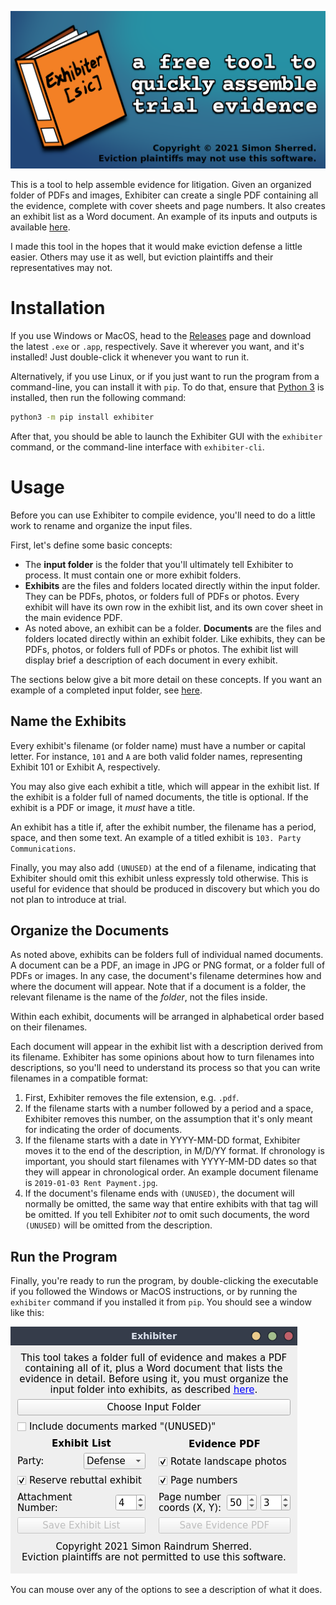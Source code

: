 ![icon](https://raw.githubusercontent.com/raindrum/exhibiter/master/graphics/promo.png)

This is a tool to help assemble evidence for litigation. Given an organized folder of PDFs and images, Exhibiter can create a single PDF containing all the evidence, complete with cover sheets and page numbers. It also creates an exhibit list as a Word document. An example of its inputs and outputs is available [here](https://github.com/raindrum/exhibiter/tree/master/example).

I made this tool in the hopes that it would make eviction defense a little easier. Others may use it as well, but eviction plaintiffs and their representatives may not.

# Installation

If you use Windows or MacOS, head to the [Releases](https://github.com/raindrum/exhibiter/releases) page and download the latest `.exe` or `.app`, respectively. Save it wherever you want, and it's installed! Just double-click it whenever you want to run it.

Alternatively, if you use Linux, or if you just want to run the program from a command-line, you can install it with `pip`. To do that, ensure that [Python 3](https://www.python.org/downloads/) is installed, then run the following command:

```bash
python3 -m pip install exhibiter
```

After that, you should be able to launch the Exhibiter GUI with the `exhibiter` command, or the command-line interface with `exhibiter-cli`.

# Usage

Before you can use Exhibiter to compile evidence, you'll need to do a little work to rename and organize the input files.

First, let's define some basic concepts:

- The **input folder** is the folder that you'll ultimately tell Exhibiter to process. It must contain one or more exhibit folders.
- **Exhibits** are the files and folders located directly within the input folder. They can be PDFs, photos, or folders full of PDFs or photos. Every exhibit will have its own row in the exhibit list, and its own cover sheet in the main evidence PDF.
- As noted above, an exhibit can be a folder. **Documents** are the files and folders located directly within an exhibit folder. Like exhibits, they can be PDFs, photos, or folders full of PDFs or photos. The exhibit list will display brief a description of each document in every exhibit.

The sections below give a bit more detail on these concepts. If you want an example of a completed input folder, see [here](https://github.com/raindrum/exhibiter/tree/master/example).

## Name the Exhibits

Every exhibit's filename (or folder name) must have a number or capital letter. For instance, `101` and `A` are both valid folder names, representing Exhibit 101 or Exhibit A, respectively.

You may also give each exhibit a title, which will appear in the exhibit list. If the exhibit is a folder full of named documents, the title is optional. If the exhibit is a PDF or image, it *must* have a title.

An exhibit has a title if, after the exhibit number, the filename has a period, space, and then some text. An example of a titled exhibit is `103. Party Communications`.

Finally, you may also add `(UNUSED)` at the end of a filename, indicating that Exhibiter should omit this exhibit unless expressly told otherwise. This is useful for evidence that should be produced in discovery but which you do not plan to introduce at trial.

## Organize the Documents

As noted above, exhibits can be folders full of individual named documents. A document can be a PDF, an image in JPG or PNG format, or a folder full of PDFs or images. In any case, the document's filename determines how and where the document will appear. Note that if a document is a folder, the relevant filename is the name of the *folder*, not the files inside.

Within each exhibit, documents will be arranged in alphabetical order based on their filenames.

Each document will appear in the exhibit list with a description derived from its filename. Exhibiter has some opinions about how to turn filenames into descriptions, so you'll need to understand its process so that you can write filenames in a compatible format:

1. First, Exhibiter removes the file extension, e.g. `.pdf`.
2. If the filename starts with a number followed by a period and a space, Exhibiter removes this number, on the assumption that it's only meant for indicating the order of documents.
3. If the filename starts with a date in YYYY-MM-DD format, Exhibiter moves it to the end of the description, in M/D/YY format. If chronology is important, you should start filenames with YYYY-MM-DD dates so that they will appear in chronological order. An example document filename is `2019-01-03 Rent Payment.jpg`.
4. If the document's filename ends with `(UNUSED)`, the document will normally be omitted, the same way that entire exhibits with that tag will be omitted. If you tell Exhibiter *not* to omit such documents, the word `(UNUSED)` will be omitted from the description.

## Run the Program

Finally, you're ready to run the program, by double-clicking the executable if you followed the Windows or MacOS instructions, or by running the `exhibiter` command if you installed it from `pip`. You should see a window like this:

![screenshot](https://raw.githubusercontent.com/raindrum/exhibiter/master/graphics/screenshot.png)

You can mouse over any of the options to see a description of what it does.